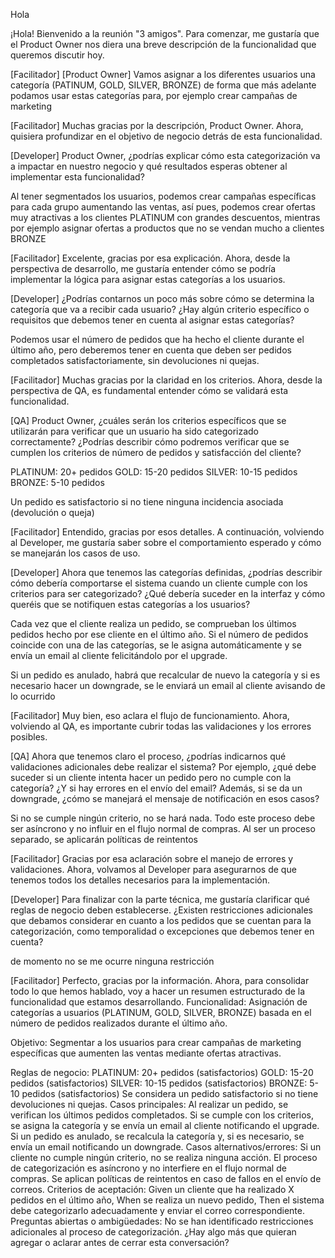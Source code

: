 Hola

¡Hola! Bienvenido a la reunión "3 amigos". Para comenzar, me gustaría que el Product Owner nos diera una breve descripción de la funcionalidad que queremos discutir hoy.

[Facilitador]
[Product Owner]
Vamos asignar a los diferentes usuarios una categoría (PATINUM, GOLD, SILVER, BRONZE) de forma que más adelante podamos usar estas categorías para, por ejemplo crear campañas de marketing

[Facilitador] Muchas gracias por la descripción, Product Owner. Ahora, quisiera profundizar en el objetivo de negocio detrás de esta funcionalidad.

[Developer] Product Owner, ¿podrías explicar cómo esta categorización va a impactar en nuestro negocio y qué resultados esperas obtener al implementar esta funcionalidad?

Al tener segmentados los usuarios, podemos crear campañas específicas para cada grupo aumentando las ventas, así pues, podemos crear ofertas muy atractivas a los clientes PLATINUM con grandes descuentos, mientras por ejemplo asignar ofertas a productos que no se vendan mucho a clientes BRONZE

[Facilitador] Excelente, gracias por esa explicación. Ahora, desde la perspectiva de desarrollo, me gustaría entender cómo se podría implementar la lógica para asignar estas categorías a los usuarios.

[Developer] ¿Podrías contarnos un poco más sobre cómo se determina la categoría que va a recibir cada usuario? ¿Hay algún criterio específico o requisitos que debemos tener en cuenta al asignar estas categorías?

Podemos usar el número de pedidos que ha hecho el cliente durante el último año, pero deberemos tener en cuenta que deben ser pedidos completados satisfactoriamente, sin devoluciones ni quejas.

[Facilitador] Muchas gracias por la claridad en los criterios. Ahora, desde la perspectiva de QA, es fundamental entender cómo se validará esta funcionalidad.

[QA] Product Owner, ¿cuáles serán los criterios específicos que se utilizarán para verificar que un usuario ha sido categorizado correctamente? ¿Podrías describir cómo podremos verificar que se cumplen los criterios de número de pedidos y satisfacción del cliente?

PLATINUM: 20+ pedidos GOLD: 15-20 pedidos SILVER: 10-15 pedidos BRONZE: 5-10 pedidos

Un pedido es satisfactorio si no tiene ninguna incidencia asociada (devolución o queja)

[Facilitador] Entendido, gracias por esos detalles. A continuación, volviendo al Developer, me gustaría saber sobre el comportamiento esperado y cómo se manejarán los casos de uso.

[Developer] Ahora que tenemos las categorías definidas, ¿podrías describir cómo debería comportarse el sistema cuando un cliente cumple con los criterios para ser categorizado? ¿Qué debería suceder en la interfaz y cómo queréis que se notifiquen estas categorías a los usuarios?

Cada vez que el cliente realiza un pedido, se comprueban los últimos pedidos hecho por ese cliente en el último año. Si el número de pedidos coincide con una de las categorías, se le asigna automáticamente y se envía un email al cliente felicitándolo por el upgrade.

Si un pedido es anulado, habrá que recalcular de nuevo la categoría y si es necesario hacer un downgrade, se le enviará un email al cliente avisando de lo ocurrido

[Facilitador] Muy bien, eso aclara el flujo de funcionamiento. Ahora, volviendo al QA, es importante cubrir todas las validaciones y los errores posibles.

[QA] Ahora que tenemos claro el proceso, ¿podrías indicarnos qué validaciones adicionales debe realizar el sistema? Por ejemplo, ¿qué debe suceder si un cliente intenta hacer un pedido pero no cumple con la categoría? ¿Y si hay errores en el envío del email? Además, si se da un downgrade, ¿cómo se manejará el mensaje de notificación en esos casos?

Si no se cumple ningún criterio, no se hará nada. Todo este proceso debe ser asíncrono y no influir en el flujo normal de compras. Al ser un proceso separado, se aplicarán políticas de reintentos

[Facilitador] Gracias por esa aclaración sobre el manejo de errores y validaciones. Ahora, volvamos al Developer para asegurarnos de que tenemos todos los detalles necesarios para la implementación.

[Developer] Para finalizar con la parte técnica, me gustaría clarificar qué reglas de negocio deben establecerse. ¿Existen restricciones adicionales que debamos considerar en cuanto a los pedidos que se cuentan para la categorización, como temporalidad o excepciones que debemos tener en cuenta?

de momento no se me ocurre ninguna restricción

[Facilitador] Perfecto, gracias por la información. Ahora, para consolidar todo lo que hemos hablado, voy a hacer un resumen estructurado de la funcionalidad que estamos desarrollando.
Funcionalidad:
Asignación de categorías a usuarios (PLATINUM, GOLD, SILVER, BRONZE) basada en el número de pedidos realizados durante el último año.

Objetivo:
Segmentar a los usuarios para crear campañas de marketing específicas que aumenten las ventas mediante ofertas atractivas.

Reglas de negocio:
PLATINUM: 20+ pedidos (satisfactorios)
GOLD: 15-20 pedidos (satisfactorios)
SILVER: 10-15 pedidos (satisfactorios)
BRONZE: 5-10 pedidos (satisfactorios)
Se considera un pedido satisfactorio si no tiene devoluciones ni quejas.
Casos principales:
Al realizar un pedido, se verifican los últimos pedidos completados.
Si se cumple con los criterios, se asigna la categoría y se envía un email al cliente notificando el upgrade.
Si un pedido es anulado, se recalcula la categoría y, si es necesario, se envía un email notificando un downgrade.
Casos alternativos/errores:
Si un cliente no cumple ningún criterio, no se realiza ninguna acción.
El proceso de categorización es asíncrono y no interfiere en el flujo normal de compras.
Se aplican políticas de reintentos en caso de fallos en el envío de correos.
Criterios de aceptación:
Given un cliente que ha realizado X pedidos en el último año,
When se realiza un nuevo pedido,
Then el sistema debe categorizarlo adecuadamente y enviar el correo correspondiente.
Preguntas abiertas o ambigüedades:
No se han identificado restricciones adicionales al proceso de categorización.
¿Hay algo más que quieran agregar o aclarar antes de cerrar esta conversación?

